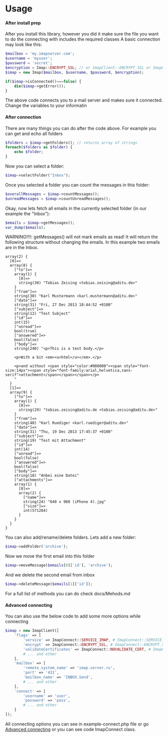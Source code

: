 # Usage
#### After install prep
After you install this library, however you did it make sure the file you want to do the connecting with includes the required classes
A basic connection may look like this:
```php
$mailbox = 'my.imapserver.com';
$username = 'myuser';
$password = 'secret';
$encryption = Imap::ENCRYPT_SSL; // or ImapClient::ENCRYPT_SSL or ImapClient::ENCRYPT_TLS or null
$imap = new Imap($mailbox, $username, $password, $encryption);

if($imap->isConnected()===false) {
    die($imap->getError());
}                     
```
The above code connects you to a mail server and makes sure it connected. Change the variables to your informatin
#### After connection
There are many things you can do after the code above.
For example you can get and echo all folders
```php
$folders = $imap->getFolders(); // returns array of strings
foreach($folders as $folder) {
    echo $folder;
}
```
Now you can select a folder:

```php
$imap->selectFolder("Inbox");
```
Once you selected a folder you can count the messages in this folder:

```php
$overallMessages = $imap->countMessages();
$unreadMessages = $imap->countUnreadMessages();
```
Okay, now lets fetch all emails in the currently selected folder (in our example the "Inbox"):

```php
$emails = $imap->getMessages();
var_dump($emails);
```
WARNING!!!!: getMessages() will not mark emails as read! It will return the following structure without changing the emails. In this example two emails are in the Inbox.

```
array(2) {
  [0]=>
  array(8) {
    ["to"]=>
    array(1) {
      [0]=>
      string(30) "Tobias Zeising <tobias.zeising@aditu.de>"
    }
    ["from"]=>
    string(30) "Karl Mustermann <karl.mustermann@aditu.de>"
    ["date"]=>
    string(31) "Fri, 27 Dec 2013 18:44:52 +0100"
    ["subject"]=>
    string(12) "Test Subject"
    ["id"]=>
    int(15)
    ["unread"]=>
    bool(true)
    ["answered"]=>
    bool(false)
    ["body"]=>
    string(240) "<p>This is a test body.</p>

    <p>With a bit <em><u>html</u></em>.</p>

    <p>and without <span style="color:#008000"><span style="font-size:14px"><span style="font-family:arial,helvetica,sans-serif">attachment</span></span></span></p>
    "
  }
  [1]=>
  array(9) {
    ["to"]=>
    array(1) {
      [0]=>
      string(29) "tobias.zeising@aditu.de <tobias.zeising@aditu.de>"
    }
    ["from"]=>
    string(40) "Karl Ruediger <karl.ruediger@aditu.de>"
    ["date"]=>
    string(31) "Thu, 19 Dec 2013 17:45:37 +0100"
    ["subject"]=>
    string(19) "Test mit Attachment"
    ["id"]=>
    int(14)
    ["unread"]=>
    bool(false)
    ["answered"]=>
    bool(false)
    ["body"]=>
    string(18) "Anbei eine Datei"
    ["attachments"]=>
    array(1) {
      [0]=>
      array(2) {
        ["name"]=>
        string(24) "640 x 960 (iPhone 4).jpg"
        ["size"]=>
        int(571284)
      }
    }
  }
}
```
You can also add/rename/delete folders. Lets add a new folder:

```php
$imap->addFolder('archive');
```
Now we move the first email into this folder

```php
$imap->moveMessage($emails[0]['id'], 'archive');
```
And we delete the second email from inbox

```php
$imap->deleteMessage($emails[1]['id']);
```
For a full list of methods you can do check docs/Mehods.md

#### Advanced connecting

You can also use the below code to add some more options while connecting

```php
$imap = new ImapClient([
    'flags' => [
        'service' => ImapConnect::SERVICE_IMAP, # ImapConnect::SERVICE_IMAP ,ImapConnect::SERVICE_POP3, ImapConnect::SERVICE_NNTP
        'encrypt' => ImapConnect::ENCRYPT_SSL, # ImapConnect::ENCRYPT_SSL, ImapConnect::ENCRYPT_TLS, ImapConnect::ENCRYPT_NOTLS
        'validateCertificates' => ImapConnect::NOVALIDATE_CERT, # ImapConnect::VALIDATE_CERT, ImapConnect::NOVALIDATE_CERT
        # ... and other
    ],
    'mailbox' => [
        'remote_system_name' => 'imap.server.ru',
        'port' => '431',
        'mailbox_name' => 'INBOX.Send',
        # ... and other
    ],
    'connect' => [
        'username' => 'user',
        'password' => 'pass',
        # ... and other
    ]
]);
```
 All connecting options you can see in example-connect.php file
 or go [Advanced connecting](docs/guide-en/AdvancedConnecting.md)
 or you can see code ImapConnect class.
